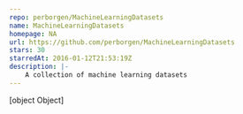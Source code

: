 ```yaml
---
repo: perborgen/MachineLearningDatasets
name: MachineLearningDatasets
homepage: NA
url: https://github.com/perborgen/MachineLearningDatasets
stars: 30
starredAt: 2016-01-12T21:53:19Z
description: |-
    A collection of machine learning datasets
---
```


[object Object]
